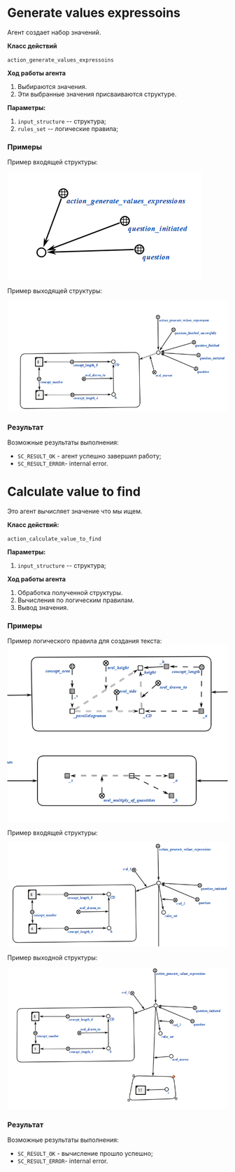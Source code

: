 # Generate values expressoins

Агент создает набор значений.

**Класс действий**

`action_generate_values_expressoins`



**Ход работы агента**
1. Выбираются значения.
2. Эти выбранные значения присваиваются структуре. 

**Параметры:**

1. `input_structure` -- структура;
2. `rules_set` -- логические правила;

### Примеры
Пример входящей структуры:

<img src="input1.png"></img>

Пример выходящей структуры:

<img src="out1.png"></img>

### Результат

Возможные результаты выполнения:
 
* `SC_RESULT_OK` - агент успешно завершил работу;
* `SC_RESULT_ERROR`- internal error.




# Calculate value to find

Это агент вычисляет значение что мы ищем.

**Класс действий:**

`action_calculate_value_to_find`


**Параметры:**

1. `input_structure` -- структура;

**Ход работы агента**
1. Обработка полученной структуры. 
2. Вычисления по логическим правилам.
3. Вывод значения. 

### Примеры
Пример логического правила для создания текста:
<img src="rules.png"></img>

Пример входящей структуры:

<img src="input2.png"></img>

Пример выходной структуры:

<img src="out2.png"></img>

### Результат

Возможные результаты выполнения:
 
* `SC_RESULT_OK` - вычисление прошло успешно;
* `SC_RESULT_ERROR`- internal error.
